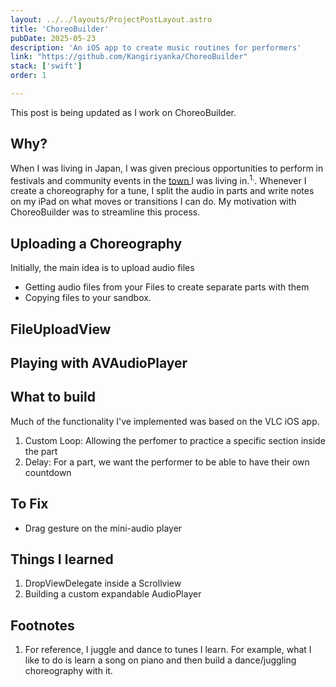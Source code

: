 ```yaml
---
layout: ../../layouts/ProjectPostLayout.astro
title: 'ChoreoBuilder'
pubDate: 2025-05-23
description: 'An iOS app to create music routines for performers'
link: "https://github.com/Kangiriyanka/ChoreoBuilder"
stack: ['swift']
order: 1

---
```


This post is being updated as I work on ChoreoBuilder.

## Why?

When I was living in Japan, I was given precious opportunities to perform in festivals and community events in the <a href="https://en.wikipedia.org/wiki/Kihoku,_Mie" class="secondary-a"> town </a> I was living in.<sup class="secondary-a" href="#footnotes" >1.</sup>.  Whenever I create a choreography for a tune, I split the audio in parts and write notes on my iPad on what moves or transitions I can do. My motivation with ChoreoBuilder was to streamline this process.



## Uploading a Choreography

Initially, the main idea is to upload audio files

- Getting audio files from your Files to create separate parts with them
- Copying files to your sandbox.



## FileUploadView




## Playing with AVAudioPlayer

## What to build 
Much of the functionality I've implemented was based on the VLC iOS app.  


1. Custom Loop: Allowing the perfomer to practice a specific section inside the part
2. Delay: For a part, we want the performer to be able to have their own countdown







## To Fix 

- Drag gesture on the mini-audio player



## Things I learned

1. DropViewDelegate inside a Scrollview
2. Building a custom expandable AudioPlayer





## Footnotes

1. For reference, I juggle and dance to tunes I learn. For example, what I like to do is learn a song on piano  and then  build a dance/juggling choreography with it.